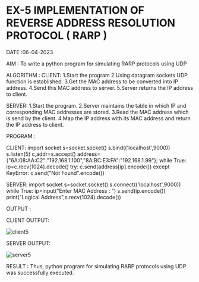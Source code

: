 # EX-5 IMPLEMENTATION OF REVERSE ADDRESS RESOLUTION PROTOCOL ( RARP )

DATE :06-04-2023

AIM :
To write a python program for simulating RARP protocols using UDP


ALGORITHM :
CLIENT:
1.Start the program
2.Using datagram sockets UDP function is established.
3.Get the MAC address to be converted into IP address.
4.Send this MAC address to server.
5.Server returns the IP address to client.

SERVER:
1.Start the program.
2.Server maintains the table in which IP and corresponding MAC addresses are stored.
3.Read the MAC address which is send by the client.
4.Map the IP address with its MAC address and return the IP address to client.


PROGRAM :

CLIENT:
import socket
s=socket.socket()
s.bind(('localhost',9000))
s.listen(5)
c,addr=s.accept()
address={"6A:08:AA:C2":"192.168.1.100","8A:BC:E3:FA":"192.168.1.99"};
while True:
    ip=c.recv(1024).decode()
    try:
        c.send(address[ip].encode())
    except KeyError:
        c.send("Not Found".encode())
        
SERVER:
import socket
s=socket.socket()
s.connect(('localhost',9000))
while True:
    ip=input("Enter MAC Address : ")
    s.send(ip.encode())
    print("Logical Address",s.recv(1024).decode())


OUTPUT :

CLIENT OUTPUT:

![client5](https://github.com/sujathamohankumar/EX-5/assets/119429483/3f9d5a89-ffdc-4ba1-b5ae-6cab26e43011)

SERVER OUTPUT:

![server5](https://github.com/sujathamohankumar/EX-5/assets/119429483/2c052f39-6d5e-47cc-afda-0784fe995962)

RESULT :
Thus, python program for simulating RARP protocols using UDP was successfully executed.
